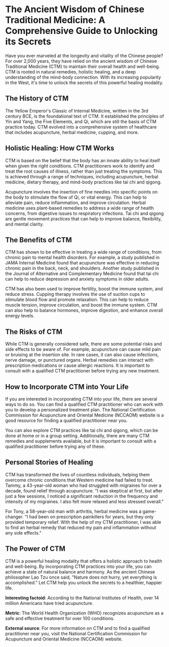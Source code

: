 # The Ancient Wisdom of Chinese Traditional Medicine: A Comprehensive Guide to Unlocking its Secrets

Have you ever marveled at the longevity and vitality of the Chinese people? For over 2,000 years, they have relied on the ancient wisdom of Chinese Traditional Medicine (CTM) to maintain their overall health and well-being. CTM is rooted in natural remedies, holistic healing, and a deep understanding of the mind-body connection. With its increasing popularity in the West, it's time to unlock the secrets of this powerful healing modality. 

## The History of CTM

The Yellow Emperor's Classic of Internal Medicine, written in the 3rd century BCE, is the foundational text of CTM. It established the principles of Yin and Yang, the Five Elements, and Qi, which are still the basis of CTM practice today. CTM evolved into a comprehensive system of healthcare that includes acupuncture, herbal medicine, cupping, and more. 

## Holistic Healing: How CTM Works

CTM is based on the belief that the body has an innate ability to heal itself when given the right conditions. CTM practitioners work to identify and treat the root causes of illness, rather than just treating the symptoms. This is achieved through a range of techniques, including acupuncture, herbal medicine, dietary therapy, and mind-body practices like tai chi and qigong. 

Acupuncture involves the insertion of fine needles into specific points on the body to stimulate the flow of Qi, or vital energy. This can help to alleviate pain, reduce inflammation, and improve circulation. Herbal medicine uses plant-based remedies to address a wide range of health concerns, from digestive issues to respiratory infections. Tai chi and qigong are gentle movement practices that can help to improve balance, flexibility, and mental clarity. 

## The Benefits of CTM

CTM has shown to be effective in treating a wide range of conditions, from chronic pain to mental health disorders. For example, a study published in JAMA Internal Medicine found that acupuncture was effective in reducing chronic pain in the back, neck, and shoulders. Another study published in the Journal of Alternative and Complementary Medicine found that tai chi can help to reduce depression and anxiety symptoms in older adults.

CTM has also been used to improve fertility, boost the immune system, and reduce stress. Cupping therapy involves the use of suction cups to stimulate blood flow and promote relaxation. This can help to reduce muscle tension, improve circulation, and boost the immune system. CTM can also help to balance hormones, improve digestion, and enhance overall energy levels. 

## The Risks of CTM

While CTM is generally considered safe, there are some potential risks and side effects to be aware of. For example, acupuncture can cause mild pain or bruising at the insertion site. In rare cases, it can also cause infections, nerve damage, or punctured organs. Herbal remedies can interact with prescription medications or cause allergic reactions. It is important to consult with a qualified CTM practitioner before trying any new treatment.

## How to Incorporate CTM into Your Life

If you are interested in incorporating CTM into your life, there are several ways to do so. You can find a qualified CTM practitioner who can work with you to develop a personalized treatment plan. The National Certification Commission for Acupuncture and Oriental Medicine (NCCAOM) website is a good resource for finding a qualified practitioner near you. 

You can also explore CTM practices like tai chi and qigong, which can be done at home or in a group setting. Additionally, there are many CTM remedies and supplements available, but it is important to consult with a qualified practitioner before trying any of these. 

## Personal Stories of Healing

CTM has transformed the lives of countless individuals, helping them overcome chronic conditions that Western medicine had failed to treat. Tammy, a 43-year-old woman who had struggled with migraines for over a decade, found relief through acupuncture. "I was skeptical at first, but after just a few sessions, I noticed a significant reduction in the frequency and intensity of my migraines. I also felt more relaxed and less stressed overall." 

For Tony, a 58-year-old man with arthritis, herbal medicine was a game-changer. "I had been on prescription painkillers for years, but they only provided temporary relief. With the help of my CTM practitioner, I was able to find an herbal remedy that reduced my pain and inflammation without any side effects." 

## The Power of CTM

CTM is a powerful healing modality that offers a holistic approach to health and well-being. By incorporating CTM practices into your life, you can achieve a state of natural balance and harmony. As the ancient Chinese philosopher Lao Tzu once said, "Nature does not hurry, yet everything is accomplished." Let CTM help you unlock the secrets to a healthier, happier life. 

**Interesting factoid**: According to the National Institutes of Health, over 14 million Americans have tried acupuncture.

**Metric**: The World Health Organization (WHO) recognizes acupuncture as a safe and effective treatment for over 100 conditions.

**External source**: For more information on CTM and to find a qualified practitioner near you, visit the National Certification Commission for Acupuncture and Oriental Medicine (NCCAOM) website.